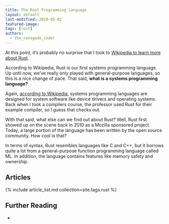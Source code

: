 ```yaml
---
title: The Rust Programming Language
layout: default
last-modified: 2020-05-02
featured-image:
tags: [rust]
authors:
  - the_renegade_coder
---
```


At this point, it’s probably no surprise that I took to [Wikipedia to learn more about Rust][1].

According to Wikipedia, Rust is our first systems programming language. Up until now, we’ve really only played with general-purpose languages, so this is a nice change of pace. That said, __what is a systems programming language?__

Again, [according to Wikipedia][2], systems programming languages are designed for system software like device drivers and operating systems. Back when I took a compilers course, the professor used Rust for their example compiler, so I guess that checks out.

With that said, what else can we find out about Rust? Well, Rust first showed up on the scene back in 2010 as a Mozilla sponsored project. Today, a large portion of the language has been written by the open source community. How cool is that?

In terms of syntax, Rust resembles languages like C and C++, but it borrows quite a lot from a general-purpose function programming language called ML. In addition, the language contains features like memory safety and ownership.

## Articles

{% include article_list.md collection=site.tags.rust %}

## Further Reading

-

[1]: https://en.wikipedia.org/wiki/Rust_(programming_language)
[2]: https://en.wikipedia.org/wiki/System_programming_language
[3]: https://therenegadecoder.com/code/hello-world-in-rust/
